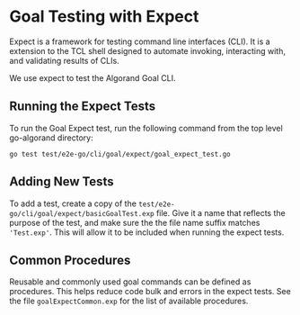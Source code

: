 # Goal Testing with Expect

Expect is a framework for testing command line interfaces (CLI).  It is a extension to the TCL shell designed to automate invoking, interacting with, and validating results of CLIs. 
 
We use expect to test the Algorand Goal CLI.

## Running the Expect Tests

To run the Goal Expect test, run the following command from the top level go-algorand directory:

`go test test/e2e-go/cli/goal/expect/goal_expect_test.go` 


## Adding New Tests

To add a test, create a copy of the `test/e2e-go/cli/goal/expect/basicGoalTest.exp` file. 
Give it a name that reflects the purpose of the test, and make sure the the file name suffix matches `'Test.exp'`.  This will allow it to be included when running the expect tests.
 
## Common Procedures

Reusable and commonly used goal commands can be defined as procedures. This helps reduce code bulk and errors in the expect tests.  See the file `goalExpectCommon.exp` for the list of available procedures.  
